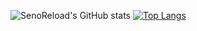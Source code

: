 ![SenoReload's GitHub stats](https://my-stats-zeta.vercel.app/api?username=SenoReload&show_icons=true&theme=aura&count_private=true)
[![Top Langs](https://my-stats-zeta.vercel.app/api/top-langs/?username=senoreload&layout=compact&theme=dark&langs_count=10&exclude_repo=StealthSignatures.github.io)](https://github.com/SenoReload/my-stats)
